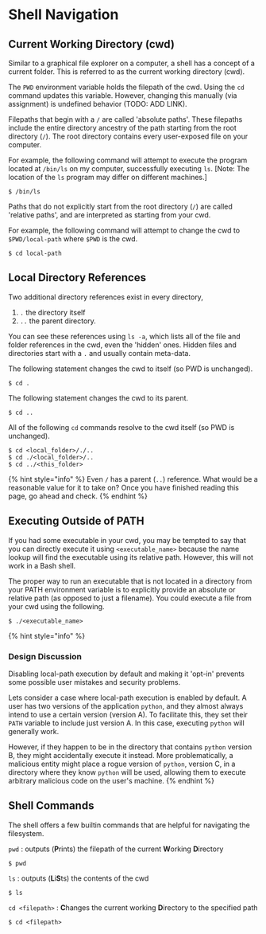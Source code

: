 # Shell Navigation

## Current Working Directory \(cwd\)

Similar to a graphical file explorer on a computer, a shell has a concept of a current folder. This is referred to as the current working directory \(cwd\).

The `PWD` environment variable holds the filepath of the cwd. Using the `cd` command updates this variable. However, changing this manually \(via assignment\) is undefined behavior \(TODO: ADD LINK\).

Filepaths that begin with a `/` are called 'absolute paths'. These filepaths include the entire directory ancestry of the path starting from the root directory \(`/`\). The root directory contains every user-exposed file on your computer. 

For example, the following command will attempt to execute the program located at `/bin/ls` on my computer, successfully executing `ls`. \[Note: The location of the `ls` program may differ on different machines.\]

```text
$ /bin/ls
```

Paths that do not explicitly start from the root directory \(`/`\) are called 'relative paths', and are interpreted as starting from your cwd. 

For example, the following command will attempt to change the cwd to `$PWD/local-path` where `$PWD` is the cwd.

```text
$ cd local-path
```

## Local Directory References

Two additional directory references exist in every directory, 

1. `.` the directory itself
2. `..` the parent directory. 

You can see these references using `ls -a`, which lists all of the file and folder references in the cwd, even the 'hidden' ones. Hidden files and directories start with a `.` and usually contain meta-data.

The following statement changes the cwd to itself \(so PWD is unchanged\).

```text
$ cd .
```

The following statement changes the cwd to its parent.

```text
$ cd ..
```

All of the following `cd` commands resolve to the cwd itself \(so PWD is unchanged\).

```text
$ cd <local_folder>/./..
$ cd ./<local_folder>/..
$ cd ../<this_folder>
```

{% hint style="info" %}
Even `/` has a parent \(`..`\) reference. What would be a reasonable value for it to take on? Once you have finished reading this page, go ahead and check.
{% endhint %}

## Executing Outside of PATH

If you had some executable in your cwd, you may be tempted to say that you can directly execute it using `<executable_name>` because the name lookup will find the executable using its relative path. However, this will not work in a Bash shell.

The proper way to run an executable that is not located in a directory from your PATH environment variable is to explicitly provide an absolute or relative path \(as opposed to just a filename\). You could execute a file from your cwd using the following.

```text
$ ./<executable_name>
```

{% hint style="info" %}
### Design Discussion

Disabling local-path execution by default and making it 'opt-in' prevents some possible user mistakes and security problems. 

Lets consider a case where local-path execution is enabled by default. A user has two versions of the application `python`, and they almost always intend to use a certain version \(version A\). To facilitate this, they set their `PATH` variable to include just version A. In this case, executing `python` will generally work. 

However, if they happen to be in the directory that contains `python` version B, they might accidentally execute it instead. More problematically, a malicious entity might place a rogue version of `python`, version C, in a directory where they know `python` will be used, allowing them to execute arbitrary malicious code on the user's machine.
{% endhint %}

## Shell Commands

The shell offers a few builtin commands that are helpful for navigating the filesystem.

`pwd` : outputs \(**P**rints\) the filepath of the current **W**orking **D**irectory

```text
$ pwd
```

`ls` : outputs \(**L**i**S**ts\) the contents of the cwd

```text
$ ls
```

`cd <filepath>` : **C**hanges the current working **D**irectory to the specified path

```text
$ cd <filepath>
```

